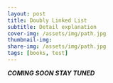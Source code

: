 ```yaml
---
layout: post
title: Doubly Linked List
subtitle: Detail explanation
cover-img: /assets/img/path.jpg
thumbnail-img: 
share-img: /assets/img/path.jpg
tags: [books, test]
---
```


***COMING SOON STAY TUNED***
